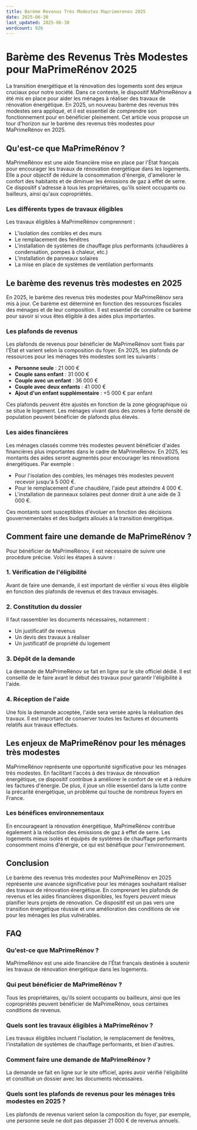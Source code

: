```yaml
---
title: Barème Revenus Très Modestes Maprimerenov 2025
date: 2025-06-30
last_updated: 2025-06-30
wordcount: 926
---
```


# Barème des Revenus Très Modestes pour MaPrimeRénov 2025

La transition énergétique et la rénovation des logements sont des enjeux cruciaux pour notre société. Dans ce contexte, le dispositif MaPrimeRénov a été mis en place pour aider les ménages à réaliser des travaux de rénovation énergétique. En 2025, un nouveau barème des revenus très modestes sera appliqué, et il est essentiel de comprendre son fonctionnement pour en bénéficier pleinement. Cet article vous propose un tour d'horizon sur le barème des revenus très modestes pour MaPrimeRénov en 2025.

## Qu'est-ce que MaPrimeRénov ?

MaPrimeRénov est une aide financière mise en place par l'État français pour encourager les travaux de rénovation énergétique dans les logements. Elle a pour objectif de réduire la consommation d'énergie, d'améliorer le confort des habitants et de diminuer les émissions de gaz à effet de serre. Ce dispositif s'adresse à tous les propriétaires, qu'ils soient occupants ou bailleurs, ainsi qu'aux copropriétés.

### Les différents types de travaux éligibles

Les travaux éligibles à MaPrimeRénov comprennent :

- L'isolation des combles et des murs
- Le remplacement des fenêtres
- L'installation de systèmes de chauffage plus performants (chaudières à condensation, pompes à chaleur, etc.)
- L'installation de panneaux solaires
- La mise en place de systèmes de ventilation performants

## Le barème des revenus très modestes en 2025

En 2025, le barème des revenus très modestes pour MaPrimeRénov sera mis à jour. Ce barème est déterminé en fonction des ressources fiscales des ménages et de leur composition. Il est essentiel de connaître ce barème pour savoir si vous êtes éligible à des aides plus importantes.

### Les plafonds de revenus

Les plafonds de revenus pour bénéficier de MaPrimeRénov sont fixés par l'État et varient selon la composition du foyer. En 2025, les plafonds de ressources pour les ménages très modestes sont les suivants :

- **Personne seule** : 21 000 €
- **Couple sans enfant** : 31 000 €
- **Couple avec un enfant** : 36 000 €
- **Couple avec deux enfants** : 41 000 €
- **Ajout d'un enfant supplémentaire** : +5 000 € par enfant

Ces plafonds peuvent être ajustés en fonction de la zone géographique où se situe le logement. Les ménages vivant dans des zones à forte densité de population peuvent bénéficier de plafonds plus élevés.

### Les aides financières

Les ménages classés comme très modestes peuvent bénéficier d'aides financières plus importantes dans le cadre de MaPrimeRénov. En 2025, les montants des aides seront augmentés pour encourager les rénovations énergétiques. Par exemple :

- Pour l'isolation des combles, les ménages très modestes peuvent recevoir jusqu'à 5 000 €.
- Pour le remplacement d'une chaudière, l'aide peut atteindre 4 000 €.
- L'installation de panneaux solaires peut donner droit à une aide de 3 000 €.

Ces montants sont susceptibles d'évoluer en fonction des décisions gouvernementales et des budgets alloués à la transition énergétique.

## Comment faire une demande de MaPrimeRénov ?

Pour bénéficier de MaPrimeRénov, il est nécessaire de suivre une procédure précise. Voici les étapes à suivre :

### 1. Vérification de l'éligibilité

Avant de faire une demande, il est important de vérifier si vous êtes éligible en fonction des plafonds de revenus et des travaux envisagés.

### 2. Constitution du dossier

Il faut rassembler les documents nécessaires, notamment :

- Un justificatif de revenus
- Un devis des travaux à réaliser
- Un justificatif de propriété du logement

### 3. Dépôt de la demande

La demande de MaPrimeRénov se fait en ligne sur le site officiel dédié. Il est conseillé de le faire avant le début des travaux pour garantir l'éligibilité à l'aide.

### 4. Réception de l'aide

Une fois la demande acceptée, l'aide sera versée après la réalisation des travaux. Il est important de conserver toutes les factures et documents relatifs aux travaux effectués.

## Les enjeux de MaPrimeRénov pour les ménages très modestes

MaPrimeRénov représente une opportunité significative pour les ménages très modestes. En facilitant l'accès à des travaux de rénovation énergétique, ce dispositif contribue à améliorer le confort de vie et à réduire les factures d'énergie. De plus, il joue un rôle essentiel dans la lutte contre la précarité énergétique, un problème qui touche de nombreux foyers en France.

### Les bénéfices environnementaux

En encourageant la rénovation énergétique, MaPrimeRénov contribue également à la réduction des émissions de gaz à effet de serre. Les logements mieux isolés et équipés de systèmes de chauffage performants consomment moins d'énergie, ce qui est bénéfique pour l'environnement.

## Conclusion

Le barème des revenus très modestes pour MaPrimeRénov en 2025 représente une avancée significative pour les ménages souhaitant réaliser des travaux de rénovation énergétique. En comprenant les plafonds de revenus et les aides financières disponibles, les foyers peuvent mieux planifier leurs projets de rénovation. Ce dispositif est un pas vers une transition énergétique réussie et une amélioration des conditions de vie pour les ménages les plus vulnérables.

## FAQ

### Qu'est-ce que MaPrimeRénov ?

MaPrimeRénov est une aide financière de l'État français destinée à soutenir les travaux de rénovation énergétique dans les logements.

### Qui peut bénéficier de MaPrimeRénov ?

Tous les propriétaires, qu'ils soient occupants ou bailleurs, ainsi que les copropriétés peuvent bénéficier de MaPrimeRénov, sous certaines conditions de revenus.

### Quels sont les travaux éligibles à MaPrimeRénov ?

Les travaux éligibles incluent l'isolation, le remplacement de fenêtres, l'installation de systèmes de chauffage performants, et bien d'autres.

### Comment faire une demande de MaPrimeRénov ?

La demande se fait en ligne sur le site officiel, après avoir vérifié l'éligibilité et constitué un dossier avec les documents nécessaires.

### Quels sont les plafonds de revenus pour les ménages très modestes en 2025 ?

Les plafonds de revenus varient selon la composition du foyer, par exemple, une personne seule ne doit pas dépasser 21 000 € de revenus annuels.
